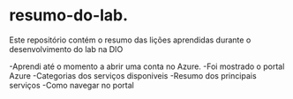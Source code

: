 # resumo-do-lab.
Este repositório contém o resumo das lições aprendidas durante o desenvolvimento do lab na DIO

-Aprendi até o momento a abrir uma conta no Azure.
-Foi mostrado o portal Azure
-Categorias dos serviços disponiveis
-Resumo dos principais serviços
-Como navegar no portal
